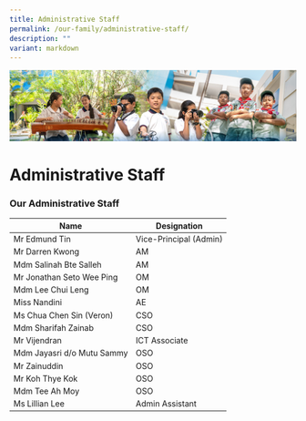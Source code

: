 ```yaml
---
title: Administrative Staff
permalink: /our-family/administrative-staff/
description: ""
variant: markdown
---
```

![](/images/AboutUs.jpg)


Administrative Staff
====================

### **Our Administrative Staff**

| Name              | Designation |
|----------------------------|------------------------|
| Mr Edmund Tin              | Vice-Principal (Admin) |
| Mr Darren Kwong            | AM                     |
| Mdm Salinah Bte Salleh     | AM                 |
| Mr Jonathan Seto Wee Ping  | OM                   |
| Mdm Lee Chui Leng           | OM                   |
| Miss Nandini               | AE                     |
| Ms Chua Chen Sin (Veron)              | CSO                    |
| Mdm Sharifah Zainab        | CSO                    |
| Mr Vijendran               | ICT Associate          |
| Mdm Jayasri d/o Mutu Sammy | OSO                    |
| Mr Zainuddin               | OSO                    |
| Mr Koh Thye Kok       | OSO                  |
| Mdm Tee Ah Moy      | OSO                 |
| Ms Lillian Lee         | Admin Assistant             |
